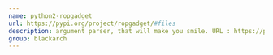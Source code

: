 ```yaml
---
name: python2-ropgadget
url: https://pypi.org/project/ropgadget/#files
description: argument parser, that will make you smile. URL : https://pypi.org/project/ropgadget/#files Groups : blackarch blackarch-exploitation
group: blackarch
---
```

